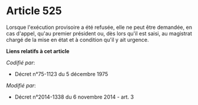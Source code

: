 # Article 525

Lorsque l'exécution provisoire a été refusée, elle ne peut être demandée, en cas d'appel, qu'au premier président   ou, dès
lors qu'il est saisi, au magistrat chargé de la mise en état et à condition qu'il y ait urgence.

**Liens relatifs à cet article**

_Codifié par_:

  - Décret n°75-1123 du 5 décembre 1975

_Modifié par_:

  - Décret n°2014-1338 du 6 novembre 2014 - art. 3

